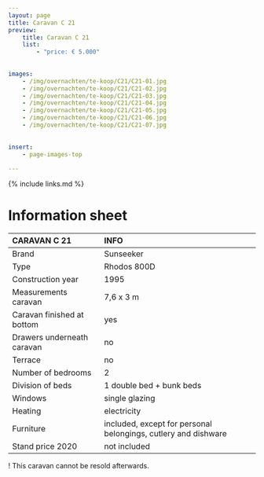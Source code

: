 ```yaml
---
layout: page
title: Caravan C 21
preview: 
    title: Caravan C 21
    list:
        - "price: € 5.000"
        
        
images:
    - /img/overnachten/te-koop/C21/C21-01.jpg
    - /img/overnachten/te-koop/C21/C21-02.jpg
    - /img/overnachten/te-koop/C21/C21-03.jpg
    - /img/overnachten/te-koop/C21/C21-04.jpg
    - /img/overnachten/te-koop/C21/C21-05.jpg
    - /img/overnachten/te-koop/C21/C21-06.jpg
    - /img/overnachten/te-koop/C21/C21-07.jpg
    
    
insert:
    - page-images-top
    
---
```


{% include links.md %}



# Information sheet 

CARAVAN C 21                | INFO        | 
:---------------------------|:------------|
Brand                       |Sunseeker 
Type                        |Rhodos 800D
Construction year           |1995
Measurements caravan        |7,6 x 3 m
Caravan finished at bottom  |yes
Drawers underneath caravan  |no
Terrace                     |no
Number of bedrooms          |2
Division of beds            |1 double bed + bunk beds
Windows                     |single glazing
Heating                     |electricity
Furniture                   |included, except for personal belongings, cutlery and dishware
Stand price 2020            |not included

! This caravan cannot be resold afterwards. 